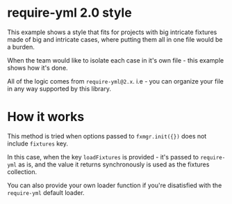 # require-yml 2.0 style

This example shows a style that fits for projects with big intricate fixtures
made of big and intricate cases, where putting them all in one file would be
a burden.

When the team would like to isolate each case in it's own file - this example
shows how it's done.

All of the logic comes from `require-yml@2.x`.
i.e - you can organize your file in any way supported by this library.

# How it works

This method is tried when options passed to `fxmgr.init({})` does not include
`fixtures` key.

In this case, when the key `loadFixtures` is provided - it's passed to
`require-yml` as is, and the value it returns synchronously is used as the
fixtures collection.

You can also provide your own loader function if you're disatisfied with the
`require-yml` default loader.
